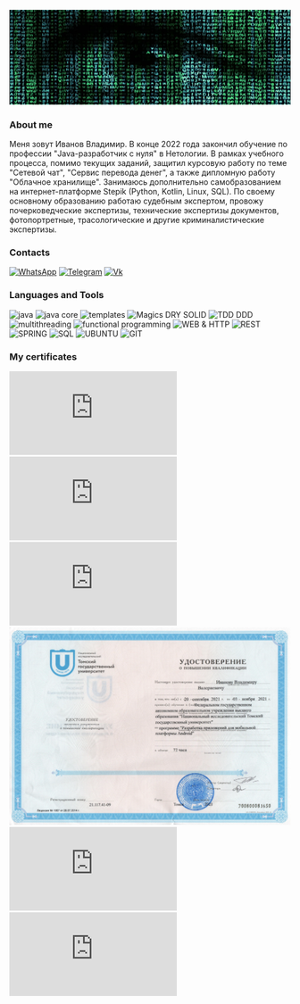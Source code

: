 ![Header](https://github.com/wwowann/wwowann/blob/main/assets/new_foto.png)

### About me
Меня зовут Иванов Владимир. В конце 2022 года закончил обучение по профессии "Java-разработчик с нуля" в Нетологии.  В рамках учебного процесса, помимо текущих заданий, защитил курсовую работу по теме "Сетевой чат", "Сервис перевода денег", а также дипломную работу "Облачное хранилище". 
Занимаюсь дополнительно самобразованием на интернет-платформе Stepik (Python, Kotlin, Linux, SQL).
По своему основному образованию работаю судебным экспертом, провожу почерковедческие экспертизы, технические экспертизы документов, фотопортретные, трасологические и другие криминалистические экспертизы.

### Contacts
[ ![WhatsApp](https://img.shields.io/badge/whatsapp-85877C?style=for-the-badge&logo=whatsapp)](https://api.whatsapp.com/send?phone=89533795363)
[ ![Telegram](https://img.shields.io/badge/telegram-85877C?style=for-the-badge&logo=telegram)](https://t.me/wwowann)
[ ![Vk](https://img.shields.io/badge/vk-85877C?style=for-the-badge&logo=vk&logoColor=0950F4)](
https://vk.com/id29778310)

### Languages and Tools

![java](https://img.shields.io/badge/java-04859D?style=for-the-badge&logo=Java)
![java core](https://img.shields.io/badge/java_core-04859D?style=for-the-badge&logo=Core)
![templates](https://img.shields.io/badge/templates-04859D?style=for-the-badge&logo=java)
![Magics DRY SOLID](https://img.shields.io/badge/Magics_DRY_SOLID-04859D?style=for-the-badge&logo=solid)
![TDD DDD](https://img.shields.io/badge/TDD_DDD-04859D?style=for-the-badge&logo=tdd)
![multithreading](https://img.shields.io/badge/multithreading-04859D?style=for-the-badge&logo=java)
![functional programming](https://img.shields.io/badge/functional_programming-04859D?style=for-the-badge&logo=java)
![WEB & HTTP](https://img.shields.io/badge/WEB_&_HTTP-04859D?style=for-the-badge&logo=java)
![REST](https://img.shields.io/badge/REST-04859D?style=for-the-badge&logo=rest)
![SPRING](https://img.shields.io/badge/SPRING-04859D?style=for-the-badge&logo=spring)
![SQL](https://img.shields.io/badge/SQL-04859D?style=for-the-badge&logo=mysql&logoColor=FF7C00)
![UBUNTU](https://img.shields.io/badge/UBUNTU-04859D?style=for-the-badge&logo=Ubuntu)
![GIT](https://img.shields.io/badge/GIT-04859D?style=for-the-badge&logo=git)

### My certificates
![Java_developer](https://github.com/wwowann/sertificates/blob/master/%D0%94%D0%B8%D0%BF%D0%BB%D0%BE%D0%BC%20Java-%D1%80%D0%B0%D0%B7%D1%80%D0%B0%D0%B1%D0%BE%D1%82%D1%87%D0%B8%D0%BA%20%D1%81%20%D0%BD%D1%83%D0%BB%D1%8F.pdf)
![Python](https://github.com/wwowann/sertificates/blob/master/stepik_python_prodv.pdf)
![SQL](https://github.com/wwowann/sertificates/blob/master/stepik-certificate-63054-135209a.pdf)
![Android_developer](https://github.com/wwowann/sertificates/blob/master/%D0%A2%D0%93%D0%A3%20Android.jpg)
![Elements of operating systems](https://github.com/wwowann/sertificates/blob/master/stepik-certificate-253-52b4733.pdf)
![Linux](https://github.com/wwowann/sertificates/blob/master/stepik-certificate-73-d2375a7.pdf)